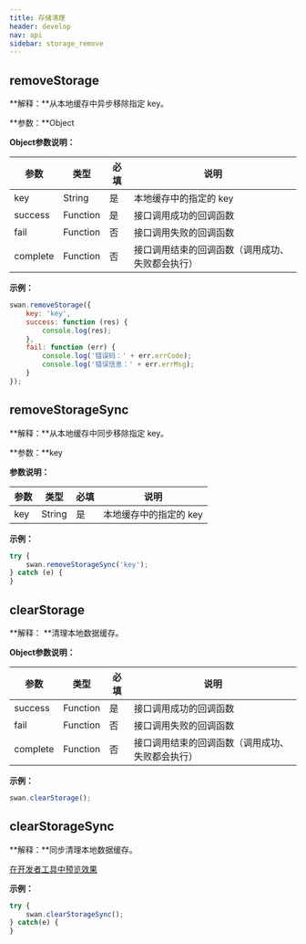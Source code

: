 ```yaml
---
title: 存储清理
header: develop
nav: api
sidebar: storage_remove
---
```


removeStorage
-----

**解释：**从本地缓存中异步移除指定 key。

**参数：**Object

**Object参数说明：**

|参数 | 类型 | 必填 | 说明|
|---- | ---- | ---- | ---- |
|key |String  |是  | 本地缓存中的指定的 key|
|success |Function  |  是  | 接口调用成功的回调函数|
|fail |   Function  |  否  | 接口调用失败的回调函数|
|complete  |  Function  |  否  | 接口调用结束的回调函数（调用成功、失败都会执行）|

**示例：**


```js
swan.removeStorage({
    key: 'key',
    success: function (res) {
        console.log(res);
	},
    fail: function (err) {
        console.log('错误码：' + err.errCode);
        console.log('错误信息：' + err.errMsg);
    }
});
```
<!-- #### 错误码

**Andriod**

|错误码|说明|
|--|--|
|201|解析失败，请检查调起协议是否合法。|
|1001|执行失败|

**iOS**

|错误码|说明|
|--|--|
|202|解析失败，请检查参数是否正确。| -->

removeStorageSync
-----

**解释：**从本地缓存中同步移除指定 key。

**参数：**key

**参数说明：**

|参数 | 类型 | 必填 | 说明|
|---- | ---- | ---- | ---- |
|key |String  |是  | 本地缓存中的指定的 key|


**示例：**


```js
try {
    swan.removeStorageSync('key');
} catch (e) {
}
```

<!-- #### 错误码

**Andriod**

|错误码|说明|
|--|--|
|201|解析失败，请检查调起协议是否合法。|
|1001|执行失败|

**iOS**

|错误码|说明|
|--|--|
|202|解析失败，请检查参数是否正确。| -->

clearStorage
-----

**解释： **清理本地数据缓存。  

**Object参数说明：**

|参数 | 类型 | 必填 | 说明|
|---- | ---- | ---- | ---- |
|success |Function  |  是  | 接口调用成功的回调函数|
|fail |   Function  |  否  | 接口调用失败的回调函数|
|complete  |  Function  |  否  | 接口调用结束的回调函数（调用成功、失败都会执行）|

**示例：**

```js
swan.clearStorage();
```
<!-- #### 错误码

Andriod
|错误码|说明|
|--|--|
|1001|执行失败 |

iOS
|错误码|说明|
|--|--|
|401|安全校验失败| -->

clearStorageSync
-----


**解释：**同步清理本地数据缓存。

<a href="swanide://fragment/17cdc0c62288d1df2ce8bdc587bcaf211540397011" title="在开发者工具中预览效果" target="_blank">在开发者工具中预览效果</a>

**示例：**

```js
try {
    swan.clearStorageSync();
} catch(e) {
}
```
<!-- #### 错误码

**Andriod**

|错误码|说明|
|--|--|
|1001|执行失败 |

**iOS**

|错误码|说明|
|--|--|
|202|解析失败，请检查参数是否正确。| -->